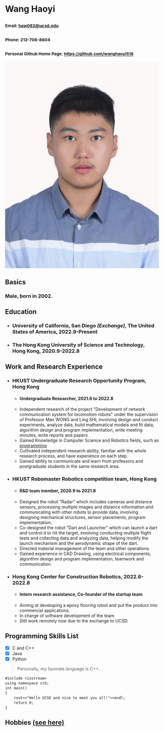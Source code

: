 # **Wang Haoyi**
### <sub>Email: <haw082@ucsd.edu> </sub>
### <sub>Phone: 213-706-8604 </sub>
### <sub>Personal Github Home Page: https://github.com/wanghaoyi518 </sub>
![photo](/Related_Documents/photo.jpg)
## Basics
### Male, born in 2002.
## Education
- ### University of California, San Diego *(Exchange)*, The United States of America, 2022.9-Present
- ### The Hong Kong University of Science and Technology, Hong Kong, 2020.9-2022.8
## Work and Research Experience
- ### HKUST Undergraduate Research Opportunity Program, Hong Kong
  - #### Undergraduate Researcher, 2021.6 to 2022.8
  - Independent research of the project "Development of network communication system for locomotion robots" under the supervision of Professor Man WONG and Ling SHI, involving design and conduct experiments, analyze data, build mathematical models and fit data, algorithm design and program implementation, write meeting minutes, write reports and papers.
  - Gained Knowledge in Computer Science and Robotics fields, such as  [programming](#programming-skills-list).
  - Cultivated independent research ability, familiar with the whole research process, and have experience on each step.
  - Gained ability to communicate and learn from professors and postgraduate students in the same research area.
- ### HKUST Robomaster Robotics competition team, Hong Kong
  - #### R&D team member, 2020.9 to 2021.8
  - Designed the robot “Radar” which includes cameras and distance sensors, processing multiple images and distance information and communicating with other robots to provide data, involving designing mechanical structures, sensor placements, program implementation.
  - Co-designed the robot ”Dart and Launcher” which can launch a dart and control it to hit the target, involving conducting multiple flight tests and collecting data and analyzing data, helping modify the launch mechanism and the aerodynamic shape of the dart.
  - Directed material management of the team and other operations.
  - Gained experience in CAD Drawing, using electrical components, algorithm design and program implementation, teamwork and communication.
- ### Hong Kong Center for Construction Robotics, 2022.6-2022.8
  - #### Intern research assistance, Co-founder of the startup team
  - Aiming at developing a epoxy flooring robot and put the product into commercial applications.
  - In charge of software development of the team
  - Still work remotely now due to the exchange to UCSD.
## Programming Skills List
- [x] C and C++
- [x] Java
- [x] Python
> Personally, my favorate language is C++.
```
#include <iostream>
using namespace std;
int main()
{
    cout<<"Hello UCSD and nice to meet you all!"<<endl;
    return 0;
}
```
## Hobbies  [(see here)](/hobbies.md)
